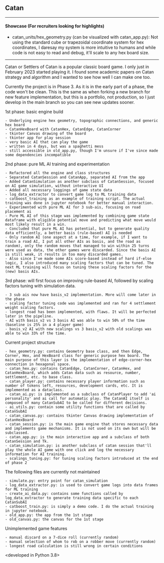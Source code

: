 ## Catan

---
#### Showcase (For recruiters looking for highlights)

 - catan_units/hex_geometry.py (can be visualized with catan_app.py): Not using the standard cube or trapezoidal coordinate system for hex coordinates, I daresay my system is more intuitive to humans and while code is not easy to read and debug, it'll scale to any hex board size.

---

Catan or Settlers of Catan is a popular classic board game. I only just in February 2023 started playing it. I found some academic papers on Catan strategy and algorithm and I wanted to see how well I can make one too.

Currently the project is in Phase 3. As it is in the early part of a phase, the code won't be clean. This is the same as when forking a new branch for new feature implementation, but this is a portfolio, not production, so I just develop in the main branch so you can see new updates sooner.

1st phase: basic engine build

    - Underlying engine hex geometry, topographic connections, and generic hex board
    - CatanHexBoard with CatanHex, CatanEdge, CatanCorner
    - tkinter Canvas drawing of the board
    - tkinter app for play session
    - very basic AI that can play the game
    - written in 4 days, but was a spaghetti mess
    - still accessible in old_app.py, though I'm unsure if I've since made some dependencies incompatible

2nd phase: pure ML AI training and experimentation

    - Refactored all the engine and class structures
    - Separated CatanSession and CatanApp, separated AI from the app
    - Added CatanSimulation as another subclass of CatanSession, focused on AI game simulation, without interactive UI
    - Added all necessary loggings of game state data
    - log_data_extractor to convert game log to ML training data
    - catboost_training as an example of training script. The actual training was done in jupyter notebook for better manual interaction.
    - Experimented with pure ML AI for 3 sub-ais, focusing on road placement ai
    - Pure ML AI of this stage was implemented by combining game state dataframe with eligible potential move and predicting what move would most likely result in a win.
    - Concluded that pure ML AI has potential, but to generate quality data efficiently, a better basis (rule-based) AI is needed
    - Only random AI (one aspect at a time, for example, if I want to train a road AI, I put all other AIs as basis, and the road as random), only the random moves that managed to win within 25 turns were used as data, the other games were discarded. Since the basis AI is still weak, it results in too many discarded games.
    - Also since I've made some AIs score-based instead of hard if-else logic, I also introduced many scaling factors that can be tuned. The next ML training will focus on tuning these scaling factors for the (new) basis AIs.

3rd phase: will first focus on improving rule-based AI, followed by scaling factors tuning with simulation data.

    - 3 sub ais now have basis_v2 implementation. More will come later in the phase
    - scaling factor tuning code was implemented and ran for 4 settlement weight scaling factors.
    - longest road has been implemented, with flaws. It will be perfected later in the pipeline.
    - AI with basis_v2 vs 3 basis AI was able to win 50% of the time (baseline is 25% in a 4 player game)
    - basis_v2 AI with new scalings vs 3 basis_v2 with old scalings was able to win 33% of the time.

Current project structure

    - hex_geometry.py: contains Geometry base class, and then Edge, Corner, Hex, and HexBoard class for generic purpose hex board. The main purpose of this layer is the implementation of edge-corner-hex connection in hexagonal space.
    - catan_hex.py: contains CatanEdge, CatanCorner, CatanHex, and CatanHexBoard, which adds Catan data such as resource, number, settlement, etc. to base class.
    - catan_player.py: contains necessary player information such as number of tokens left, resources, development cards, etc. It is implemented as a dataclass.
    - catan_ai.py: is implemented as a subclass of CatanPlayer to add 'ai personality' and ai call for automatic play. The CatanAI itself is composed of many CatanSubAI to be called for different decisions.
    - ai_utils.py: contain some utility functions that are called by CatanSubAI
    - catan_canvas.py: contains tkinter Canvas drawing implementation of CatanHexBoard
    - catan_session.py: is the main game engine that stores necessary data and implements game mechanisms. It is not used on its own but will be subclassed.
    - catan_app.py: is the main interactive app and a subclass of both CatanSession and Tk.
    - catan_simulation.py: is another subclass of catan session that'll play the whole AI game with one click and log the necessary information for AI training.
    - scalings_tuning.py: for tuning scaling factors introduced at the end of phase 2    

The following files are currently not maintained

    - simulate.py: entry point for catan_simulation
    - log_data_extractor.py: is used to convert game logs into data frames for ML training
    - create_ai_data.py: contains some functions called by log_data_extractor to generate training data specific to each CatanSubAI
    - catboost_train.py: is simply a demo code. I do the actual training in jupyter notebook.
    - old_app.py: the app from the 1st stage
    - old_canvas.py: the canvas for the 1st stage

Unimplemented game features

    - manual discard on a 7-dice roll (currently random)
    - manual selection of whom to rob on a robber move (currently random)
    - longest road calculation is still wrong in certain conditions

<developed in Python 3.8>
